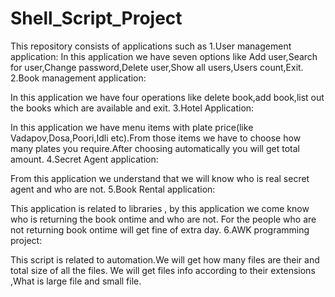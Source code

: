 # Shell_Script_Project
This repository consists of applications such as 
1.User management application:
In this application we have seven options like Add user,Search for user,Change password,Delete user,Show all
users,Users count,Exit.
2.Book management application:
 
In this application we have four operations like delete book,add book,list out the books which are available
and exit.
3.Hotel Application:
 
In this application we have menu items with plate price(like Vadapov,Dosa,Poori,Idli etc).From those items we have to choose
how many plates you require.After choosing automatically you will get total amount.
4.Secret  Agent application:
 
From this application we understand that we will know who is real secret agent and who are not.
5.Book Rental application:
 
This application is related to libraries , by this application we come know who is returning the book ontime
and who are not. For the people who are not returning book ontime will get fine of extra day.
6.AWK programming project:
 
This script is related to automation.We will get how many files are their and total size of all the files.
We will get files info according to their extensions ,What is large file and small file.

